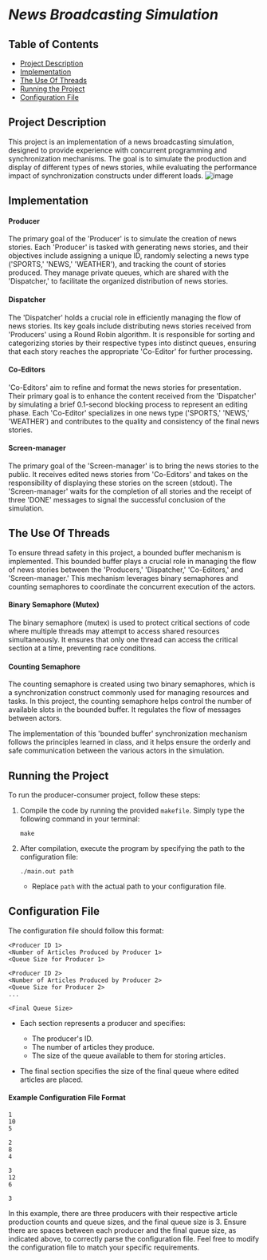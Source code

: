 # *__News Broadcasting Simulation__*

## Table of Contents
* [Project Description](#project-description)
* [Implementation](#implementation)
* [The Use Of Threads](#the-use-of-threads)
* [Running the Project](#running-the-project)
* [Configuration File](#configuration-file)

## Project Description

This project is an implementation of a news broadcasting simulation, designed to provide experience with concurrent programming and synchronization mechanisms. The goal is to simulate the production and display of different types of news stories, while evaluating the performance impact of synchronization constructs under different loads.
![image](https://github.com/roini7/Producer-Consumer/assets/60584742/3b7d4e50-5d76-44e7-8d9f-f2715891339e)

## Implementation

#### Producer
The primary goal of the 'Producer' is to simulate the creation of news stories. Each 'Producer' is tasked with generating news stories, and their objectives include assigning a unique ID, randomly selecting a news type ('SPORTS,' 'NEWS,' 'WEATHER'), and tracking the count of stories produced. They manage private queues, which are shared with the 'Dispatcher,' to facilitate the organized distribution of news stories.

#### Dispatcher
The 'Dispatcher' holds a crucial role in efficiently managing the flow of news stories. Its key goals include distributing news stories received from 'Producers' using a Round Robin algorithm. It is responsible for sorting and categorizing stories by their respective types into distinct queues, ensuring that each story reaches the appropriate 'Co-Editor' for further processing.

#### Co-Editors
'Co-Editors' aim to refine and format the news stories for presentation. Their primary goal is to enhance the content received from the 'Dispatcher' by simulating a brief 0.1-second blocking process to represent an editing phase. Each 'Co-Editor' specializes in one news type ('SPORTS,' 'NEWS,' 'WEATHER') and contributes to the quality and consistency of the final news stories.

#### Screen-manager
The primary goal of the 'Screen-manager' is to bring the news stories to the public. It receives edited news stories from 'Co-Editors' and takes on the responsibility of displaying these stories on the screen (stdout). The 'Screen-manager' waits for the completion of all stories and the receipt of three 'DONE' messages to signal the successful conclusion of the simulation.

## The Use Of Threads
To ensure thread safety in this project, a bounded buffer mechanism is implemented. This bounded buffer plays a crucial role in managing the flow of news stories between the 'Producers,' 'Dispatcher,' 'Co-Editors,' and 'Screen-manager.' This mechanism leverages binary semaphores and counting semaphores to coordinate the concurrent execution of the actors.

#### Binary Semaphore (Mutex)
The binary semaphore (mutex) is used to protect critical sections of code where multiple threads may attempt to access shared resources simultaneously. It ensures that only one thread can access the critical section at a time, preventing race conditions.

#### Counting Semaphore
The counting semaphore is created using two binary semaphores, which is a synchronization construct commonly used for managing resources and tasks. In this project, the counting semaphore helps control the number of available slots in the bounded buffer. It regulates the flow of messages between actors.

The implementation of this 'bounded buffer' synchronization mechanism follows the principles learned in class, and it helps ensure the orderly and safe communication between the various actors in the simulation.

## Running the Project

To run the producer-consumer project, follow these steps:

1. Compile the code by running the provided `makefile`. Simply type the following command in your terminal:

   ```
   make
   ```

2. After compilation, execute the program by specifying the path to the configuration file:

   ```
   ./main.out path
   ```

   - Replace `path` with the actual path to your configuration file.

## Configuration File

The configuration file should follow this format:

```
<Producer ID 1>
<Number of Articles Produced by Producer 1>
<Queue Size for Producer 1>

<Producer ID 2>
<Number of Articles Produced by Producer 2>
<Queue Size for Producer 2>
...

<Final Queue Size>
```

- Each section represents a producer and specifies:
  - The producer's ID.
  - The number of articles they produce.
  - The size of the queue available to them for storing articles.

- The final section specifies the size of the final queue where edited articles are placed.

#### Example Configuration File Format

```
1
10
5

2
8
4

3
12
6

3
```

In this example, there are three producers with their respective article production counts and queue sizes, and the final queue size is 3.
Ensure there are spaces between each producer and the final queue size, as indicated above, to correctly parse the configuration file.
Feel free to modify the configuration file to match your specific requirements.




